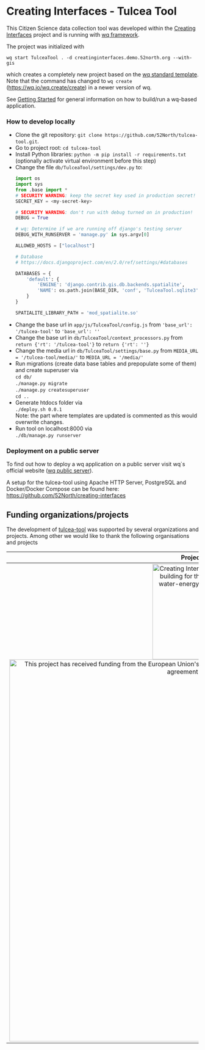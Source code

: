  Creating Interfaces - Tulcea Tool
=========================================

This Citizen Science data collection tool was developed within the <a target="_blank" href="https://creatinginterfaces.eifer.kit.edu/">Creating Interfaces</a> project and is running with [wq framework]. 

The project was initialized with
```
wq start TulceaTool . -d creatinginterfaces.demo.52north.org --with-gis
```  
which creates a completely new project based on the [wq standard template].  
Note that the command has changed to `wq create` (https://wq.io/wq.create/create) in a newer version of wq.

See [Getting Started] for general information on how to build/run a wq-based application.

### How to develop locally

* Clone the git repository: `git clone https://github.com/52North/tulcea-tool.git`.
* Go to project root: `cd tulcea-tool`
* Install Python libraries: `python -m pip install -r requirements.txt` (optionally activate virtual environment before this step)
* Change the file `db/TulceaTool/settings/dev.py` to:
  ```python
  import os
  import sys
  from .base import *
  # SECURITY WARNING: keep the secret key used in production secret!
  SECRET_KEY = <my-secret-key>

  # SECURITY WARNING: don't run with debug turned on in production!
  DEBUG = True

  # wq: Determine if we are running off django's testing server
  DEBUG_WITH_RUNSERVER = 'manage.py' in sys.argv[0]

  ALLOWED_HOSTS = ["localhost"]

  # Database
  # https://docs.djangoproject.com/en/2.0/ref/settings/#databases

  DATABASES = {
      'default': {
          'ENGINE': 'django.contrib.gis.db.backends.spatialite',
          'NAME': os.path.join(BASE_DIR, 'conf', 'TulceaTool.sqlite3'),
      }
  }

  SPATIALITE_LIBRARY_PATH = 'mod_spatialite.so'
  ```
* Change the base url in `app/js/TulceaTool/config.js` from `'base_url': '/tulcea-tool'` to `'base_url': ''`
* Change the base url in `db/TulceaTool/context_processors.py` from `return {'rt': '/tulcea-tool'}` to `return {'rt': ''}`
* Change the media url in `db/TulceaTool/settings/base.py` from `MEDIA_URL = '/tulcea-tool/media/'` to `MEDIA_URL = '/media/'`
* Run migrations (create data base tables and prepopulate some of them) and create superuser via   
  `cd db/`   
  `./manage.py migrate`  
  `./manage.py createsuperuser`  
  `cd ..`
* Generate htdocs folder via  
  `./deploy.sh 0.0.1`  
  Note: the part where templates are updated is commented as this would overwrite changes.
* Run tool on localhost:8000 via  
  `./db/manage.py runserver`
  
### Deployment on a public server

To find out how to deploy a wq application on a public server visit wq`s official website ([wq public server]).

A setup for the tulcea-tool using Apache HTTP Server, PostgreSQL and Docker/Docker Compose can be found here:  
https://github.com/52North/creating-interfaces

[wq framework]: http://wq.io/
[Getting Started]: https://wq.io/docs/setup
[wq standard template]: https://github.com/wq/wq-django-template
[wq public server]: https://wq.io/guides/setup-wq-with-apache-postgresql


Funding organizations/projects
-------

The development of <a target="_blank" href="https://github.com/52North/tulcea-tool">tulcea-tool</a> was supported by several organizations and projects. Among other we would like to thank the following organisations and projects

| Project/Logo | Description |
| :-------------: | :------------- |
| <a target="_blank" href="https://creatinginterfaces.eifer.kit.edu/"><img alt="Creating Interfaces - capacity building for the urban food-water-energy (FWE) -nexus" align="middle" width="250" src="https://creatinginterfaces.eifer.kit.edu/wp-content/uploads/2018/06/logo_creating-interfaces_250x104.png"/></a><a target="_blank" href="https://ec.europa.eu/programmes/horizon2020/en/home"><img alt="This project has received funding from the European Union's Horizon 2020 research and innovation programme under grant agreement No 730254" align="middle" width="1000" src="https://creatinginterfaces.eifer.kit.edu/wp-content/uploads/2018/06/logo_eu-600x160.png"/></a> | This study was conducted in the <a target="_blank" href="https://creatinginterfaces.eifer.kit.edu/">Creating Interfaces</a> project, funded within the framework of the Sustainable Global Urban Initiative (SUGI) Food-Water-Energy Nexus program. This program has been set up by the Belmont Forum and the Joint Programming Initiative (JPI) Urban Europe and has received funding from the European Union's Horizon, 2020 research and innovation program under grant agreement # 730254. |

